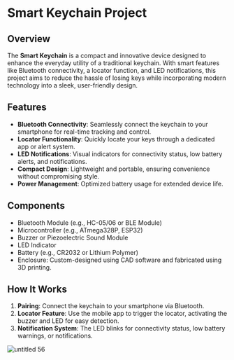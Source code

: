 # Smart Keychain Project  

## Overview  
The **Smart Keychain** is a compact and innovative device designed to enhance the everyday utility of a traditional keychain. With smart features like Bluetooth connectivity, a locator function, and LED notifications, this project aims to reduce the hassle of losing keys while incorporating modern technology into a sleek, user-friendly design.  

## Features  
- **Bluetooth Connectivity**: Seamlessly connect the keychain to your smartphone for real-time tracking and control.  
- **Locator Functionality**: Quickly locate your keys through a dedicated app or alert system.  
- **LED Notifications**: Visual indicators for connectivity status, low battery alerts, and notifications.  
- **Compact Design**: Lightweight and portable, ensuring convenience without compromising style.  
- **Power Management**: Optimized battery usage for extended device life.  

## Components  
- Bluetooth Module (e.g., HC-05/06 or BLE Module)  
- Microcontroller (e.g., ATmega328P, ESP32)  
- Buzzer or Piezoelectric Sound Module  
- LED Indicator  
- Battery (e.g., CR2032 or Lithium Polymer)  
- Enclosure: Custom-designed using CAD software and fabricated using 3D printing.  

## How It Works  
1. **Pairing**: Connect the keychain to your smartphone via Bluetooth.  
2. **Locator Feature**: Use the mobile app to trigger the locator, activating the buzzer and LED for easy detection.  
3. **Notification System**: The LED blinks for connectivity status, low battery warnings, or notifications.  

![untitled 56](https://github.com/user-attachments/assets/49ec3710-da16-44dc-a7b3-41be5bc35f85)
